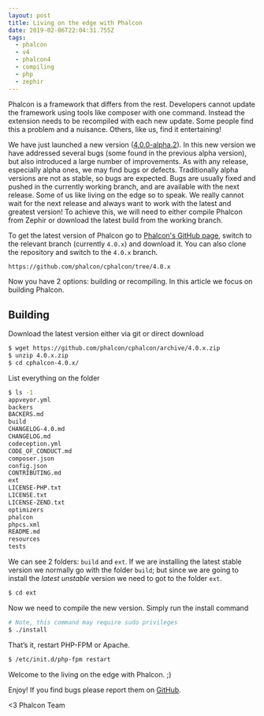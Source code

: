 ```yaml
---
layout: post
title: Living on the edge with Phalcon
date: 2019-02-06T22:04:31.755Z
tags:
  - phalcon
  - v4
  - phalcon4
  - compiling
  - php
  - zephir
---
```

Phalcon is a framework that differs from the rest. Developers cannot update the framework using tools like composer with one command. Instead the extension needs to be recompiled with each new update. Some people find this a problem and a nuisance. Others, like us, find it entertaining!
<!--more-->
We have just launched a new version ([4.0.0-alpha.2](https://github.com/phalcon/cphalcon/releases/tag/v4.0.0-alpha.2)). In this new version we have addressed several bugs (some found in the previous alpha version), but also introduced a large number of improvements. As with any release, especially alpha ones, we may find bugs or defects. Traditionally alpha versions are not as stable, so bugs are expected. Bugs are usually fixed and pushed in the currently working branch, and are available with the next release. Some of us like living on the edge so to speak. We really cannot wait for the next release and always want to work with the latest and greatest version! To achieve this, we will need to either compile Phalcon from Zephir or download the latest build from the working branch.

To get the latest version of Phalcon go to [Phalcon's GitHub page](https://github.com/phalcon/cphalcon), switch to the relevant branch (currently `4.0.x`) and download it. You can also clone the repository and switch to the `4.0.x` branch.

```bash
https://github.com/phalcon/cphalcon/tree/4.0.x
```

Now you have 2 options: building or recompiling. In this article we focus on building Phalcon.

## Building
Download the latest version either via git or direct download

```bash
$ wget https://github.com/phalcon/cphalcon/archive/4.0.x.zip
$ unzip 4.0.x.zip
$ cd cphalcon-4.0.x/
```

List everything on the folder

```bash
$ ls -1
appveyor.yml
backers
BACKERS.md
build
CHANGELOG-4.0.md
CHANGELOG.md
codeception.yml
CODE_OF_CONDUCT.md
composer.json
config.json
CONTRIBUTING.md
ext
LICENSE-PHP.txt
LICENSE.txt
LICENSE-ZEND.txt
optimizers
phalcon
phpcs.xml
README.md
resources
tests
```

We can see 2 folders: `build` and `ext`. If we are installing the latest stable version we normally go with the folder `build`; but since we are going to install the _latest unstable_ version we need to got to the folder `ext`.

```bash
$ cd ext
```

Now we need to compile the new version. Simply run the install command

```bash
# Note, this command may require sudo privileges
$ ./install
```

That’s it, restart PHP-FPM or Apache. 

```bash
$ /etc/init.d/php-fpm restart
```

Welcome to the living on the edge with Phalcon. ;)

Enjoy! If you find bugs please report them on [GitHub](https://github.com/phalcon/cphalcon/issues).

<3 Phalcon Team
